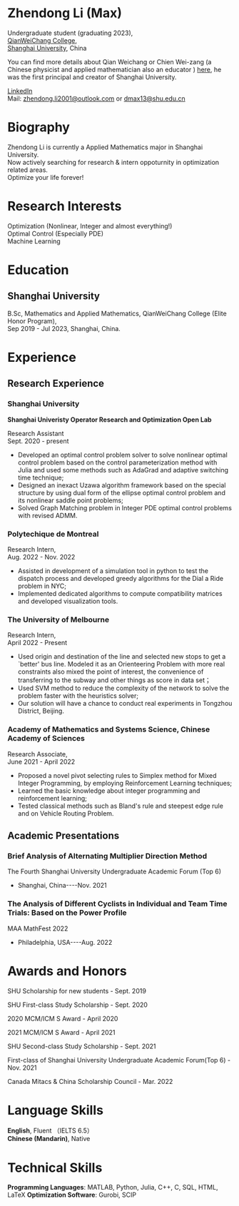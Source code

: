 # Zhendong Li (Max)

Undergraduate student (graduating 2023),  
[QianWeiChang College](https://qwc.shu.edu.cn/),  
[Shanghai University](https://en.shu.edu.cn/), China  

You can find more details about Qian Weichang or Chien Wei-zang (a Chinese physicist and applied mathematician also an educator ) [here](https://en.wikipedia.org/wiki/Qian_Weichang), he was the first principal and creator of Shanghai University.

[LinkedIn](https://www.linkedin.com/in/zhendong-li-76a83914b/)  
Mail: zhendong.li2001@outlook.com or dmax13@shu.edu.cn
      
# Biography  
Zhendong Li is currently a Applied Mathematics major in Shanghai University.  
Now actively searching for research & intern oppoturnity in optimization related areas.  
Optimize your life forever!  

# Research Interests
Optimization (Nonlinear, Integer and almost everything!)  
Optimal Control (Especially PDE)  
Machine Learning  

<!-- # News  
[Aug 2022] Joining Mitacs research intern program hosted by Polytechic de Montreal, Canada, under supervision of [Prof.Antoine Legrain](https://cerc-datascience.polymtl.ca/person/dr-antoine-legrain/), with research topic in simulation about taxi sharing (dial a ride problem).  

[April 2022] Joining SAIC Foundation Tongji Joint Intelligent Driving Project Research Team in Tongji University to conduct computer vision application in autonomous driving, responsible for high-precision semantic segmentation research on road surface features such as lane lines and zebra crossings, under supervision of [Prof. Chao Wang](https://see.tongji.edu.cn/info/1154/9075.htm).  

[Aug 2021] Completed Data 8 course on remote summer session at UC Berkeley and obtained Grade A in the class, where I finished an 8-week course and two data analysis project regarding genetic science and semantic natural language processing respectively.     -->

# Education
## Shanghai University
B.Sc, Mathematics and Applied Mathematics, QianWeiChang College (Elite Honor Program),  
Sep 2019 - Jul 2023, Shanghai, China. 


# Experience 
## Research Experience

### Shanghai University
**Shanghai Univeristy Operator Research and Optimization Open Lab**

Research Assistant  
Sept. 2020 - present  
- Developed an optimal control problem solver to solve nonlinear optimal control problem based on the control parameterization method with Julia and used some methods such as AdaGrad and adaptive switching time technique;  
- Designed an inexact Uzawa algorithm framework based on the special structure by using dual form of the ellipse optimal control problem and its nonlinear saddle point problems;
- Solved  Graph Matching problem in Integer PDE optimal control problems with revised ADMM.

### Polytechique de Montreal   
Research Intern,  
Aug. 2022 - Nov. 2022

 -  Assisted in development of a simulation tool in python to test the dispatch process and developed greedy algorithms for the Dial a Ride problem in NYC;
 -  Implemented dedicated algorithms to compute compatibility matrices and developed visualization tools.

### The University of Melbourne
Research Intern,  
April 2022 - Present

- Used origin and destination of the line and selected new stops to get a `better' bus line. Modeled it as an Orienteering Problem with more real constraints also mixed the point of interest, the convenience of transferring to the subway and other things as score in data set；
- Used SVM method to reduce the complexity of the network to solve the problem faster with the heuristics solver;
- Our solution will have a chance to conduct real experiments in Tongzhou District, Beijing.

### Academy of Mathematics and Systems Science, Chinese Academy of Sciences
Research Associate,  
June 2021 - April 2022
- Proposed a novel pivot selecting rules to Simplex method for Mixed Integer Programming, by employing Reinforcement Learning techniques;
- Learned the basic knowledge about integer programming and reinforcement learning;
- Tested classical methods such as Bland's rule and steepest edge rule and on Vehicle Routing Problem.

## Academic Presentations
### Brief Analysis of Alternating Multiplier Direction Method
The Fourth Shanghai University Undergraduate Academic Forum (Top 6)
- Shanghai, China----Nov. 2021
### The Analysis of Different Cyclists in Individual and Team Time Trials: Based on the Power Profile
MAA MathFest 2022

- Philadelphia, USA----Aug. 2022

# Awards and Honors
SHU Scholarship for new students - Sept. 2019 

SHU First-class Study Scholarship - Sept. 2020 

2020 MCM/ICM S Award - April 2020 

2021 MCM/ICM S Award - April 2021

SHU Second-class Study Scholarship  - Sept. 2021 
        
First-class of Shanghai University Undergraduate Academic Forum(Top 6) - Nov. 2021
        
Canada Mitacs & China Scholarship Council - Mar. 2022
        
# Language Skills

**English**, Fluent  （IELTS 6.5）  
**Chinese (Mandarin)**, Native  


# Technical Skills
**Programming Languages**: MATLAB, Python, Julia, C++, C, SQL, HTML, LaTeX
**Optimization Software**: Gurobi, SCIP
